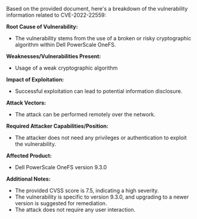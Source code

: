 Based on the provided document, here's a breakdown of the vulnerability information related to CVE-2022-22559:

**Root Cause of Vulnerability:**
- The vulnerability stems from the use of a broken or risky cryptographic algorithm within Dell PowerScale OneFS.

**Weaknesses/Vulnerabilities Present:**
- Usage of a weak cryptographic algorithm

**Impact of Exploitation:**
- Successful exploitation can lead to potential information disclosure.

**Attack Vectors:**
- The attack can be performed remotely over the network.

**Required Attacker Capabilities/Position:**
- The attacker does not need any privileges or authentication to exploit the vulnerability.

**Affected Product:**
- Dell PowerScale OneFS version 9.3.0

**Additional Notes:**
- The provided CVSS score is 7.5, indicating a high severity.
- The vulnerability is specific to version 9.3.0, and upgrading to a newer version is suggested for remediation.
- The attack does not require any user interaction.
